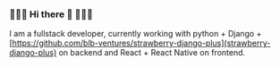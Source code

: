 ###  🐧🐧🐧 Hi there 👋 🐍🐍🐍

I am a fullstack developer, currently working with python + Django + [https://github.com/blb-ventures/strawberry-django-plus](strawberry-django-plus) on backend and React + React Native on frontend.

<!--
**rubensoleao/rubensoleao** is a ✨ _special_ ✨ repository because its `README.md` (this file) appears on your GitHub profile.

Here are some ideas to get you started:

- 🔭 I’m currently working on ...
- 🌱 I’m currently learning ...
- 👯 I’m looking to collaborate on ...
- 🤔 I’m looking for help with ...
- 💬 Ask me about ...
- 📫 How to reach me: ...
- 😄 Pronouns: ...
- ⚡ Fun fact: ...
-->
